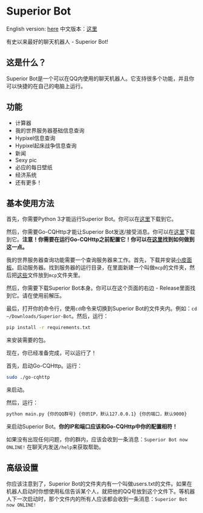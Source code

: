 # Superior Bot

English version: [here](https://github.com/fToxicw5916/Superior-Bot/blob/release/README.md)     中文版本：[这里](https://github.com/fToxicw5916/Superior-Bot/blob/release/README-ch.md)

有史以来最好的聊天机器人 - Superior Bot!

## 这是什么？
Superior Bot是一个可以在QQ内使用的聊天机器人。它支持很多个功能，并且你可以快捷的在自己的电脑上运行。

## 功能
- 计算器
- 我的世界服务器基础信息查询
- Hypixel信息查询
- Hypixel起床战争信息查询
- 新闻
- Sexy pic
- 必应的每日壁纸
- 经济系统
- 还有更多！

## 基本使用方法
首先，你需要Python 3才能运行Superior Bot。你可以在[这里](https://python.org/)下载到它。

然后，你需要Go-CQHttp才能让Superior Bot发送/接受消息。你可以在[这里](https://docs.go-cqhttp.org/)下载到它。**注意！你需要在运行Go-CQHttp之前配置它！你可以在[这里](https://docs.go-cqhttp.org/guide/#go-cqhttp)找到如何做到这一点。**

我的世界服务器查询功能需要一个查询服务器来工作。首先，下载并安装[小皮面板](https://www.xp.cn/download.html)。启动服务器。找到服务器的运行目录，在里面新建一个叫做`mcp`的文件夹，然后把[这些](https://github.com/MCNewsTools/PHP-Minecraft-Query-API)文件放到`mcp`文件夹里。

然后，你需要下载Superior Bot本身。你可以在这个页面的右边 - Release里面找到它。请在使用前解压。

最后，打开你的命令行，使用`cd`命令来切换到Superior Bot的文件夹内。例如：`cd ~/Downloads/Superior-Bot`。然后，运行：
```bash
pip install -r requirements.txt
```
来安装需要的包。

现在，你已经准备完成，可以运行了！

首先，启动Go-CQHttp。运行：
```bash
sudo ./go-cqhttp
```
来启动。

然后，运行：
```bash
python main.py {你的QQ群号} {你的IP，默认127.0.0.1} {你的端口，默认9000}
```
来启动Superior Bot。**你的IP和端口应该和Go-CQHttp中你的配置相符！**

如果没有出现任何问题，你的群内，应该会收到一条消息：`Superior Bot now ONLINE!` 在聊天内发送`/help`来获取帮助。

## 高级设置
你应该注意到了，Superior Bot的文件夹内有一个叫做users.txt的文件。如果在机器人启动时你想使用私信告诉某个人，就把他的QQ号放到这个文件下。等机器人下一次启动时，那个文件内的所有人应该都会收到一条消息：`Superior Bot now ONLINE!`
